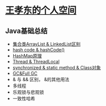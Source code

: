 # [王孝东的个人空间](https://scm-git.github.io/)
## Java基础总结
* [集合类ArrayList & LinkedList区别](./ArrayList_vs_LinkedList.md)
* [hash code & hashCode()](./hashcode.md)
* [HashMap原理](./HashMap.md)
* [Thread & ThreadLocal](./Thread.md)
* [synchronized & static method & Class对象](./synchronized.md)
* [GC&Full GC](http://blog.csdn.net/iter_zc/article/details/41825395)
* & 与 && 区别， &的其他用法
* 多线程
* 乐观锁与悲观锁
* 一致性哈希
